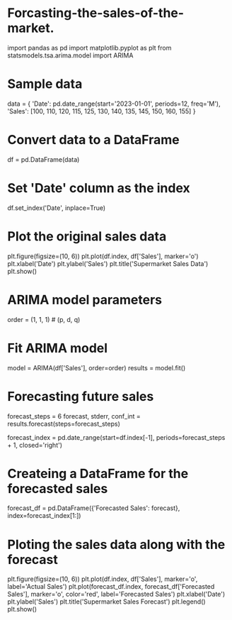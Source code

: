 # Forcasting-the-sales-of-the-market.
import pandas as pd
import matplotlib.pyplot as plt
from statsmodels.tsa.arima.model import ARIMA

# Sample data
data = {
    'Date': pd.date_range(start='2023-01-01', periods=12, freq='M'),
    'Sales': [100, 110, 120, 115, 125, 130, 140, 135, 145, 150, 160, 155]
}

# Convert data to a DataFrame
df = pd.DataFrame(data)

# Set 'Date' column as the index
df.set_index('Date', inplace=True)

# Plot the original sales data
plt.figure(figsize=(10, 6))
plt.plot(df.index, df['Sales'], marker='o')
plt.xlabel('Date')
plt.ylabel('Sales')
plt.title('Supermarket Sales Data')
plt.show()

# ARIMA model parameters 
order = (1, 1, 1)  # (p, d, q)

# Fit ARIMA model
model = ARIMA(df['Sales'], order=order)
results = model.fit()

# Forecasting future sales
forecast_steps = 6
forecast, stderr, conf_int = results.forecast(steps=forecast_steps)


forecast_index = pd.date_range(start=df.index[-1], periods=forecast_steps + 1, closed='right')

# Createing a DataFrame for the forecasted sales
forecast_df = pd.DataFrame({'Forecasted Sales': forecast}, index=forecast_index[1:])

# Ploting the sales data along with the forecast
plt.figure(figsize=(10, 6))
plt.plot(df.index, df['Sales'], marker='o', label='Actual Sales')
plt.plot(forecast_df.index, forecast_df['Forecasted Sales'], marker='o', color='red', label='Forecasted Sales')
plt.xlabel('Date')
plt.ylabel('Sales')
plt.title('Supermarket Sales Forecast')
plt.legend()
plt.show()
